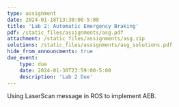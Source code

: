 ```yaml
---
type: assignment
date: 2024-01-18T13:30:00-5:00
title: 'Lab 2: Automatic Emergency Braking'
pdf: /static_files/assignments/asg.pdf
attachment: /static_files/assignments/asg.zip
solutions: /static_files/assignments/asg_solutions.pdf
hide_from_announcments: true
due_event: 
    type: due
    date: 2024-01-30T23:59:00-5:00
    description: 'Lab 2 Due'
---
```

Using LaserScan message in ROS to implement AEB.
